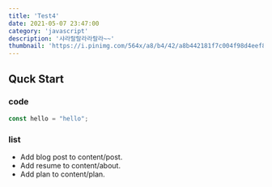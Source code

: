 ```yaml
---
title: 'Test4'
date: 2021-05-07 23:47:00
category: 'javascript'
description: '샤라랄랄라라랄라~~'
thumbnail: 'https://i.pinimg.com/564x/a8/b4/42/a8b442181f7c004f98d4eef842a76e76.jpg'
---
```


## Quck Start

### code

```javascript
const hello = "hello";
```
### list

- Add blog post to content/post.
- Add resume to content/about.
- Add plan to content/plan.
